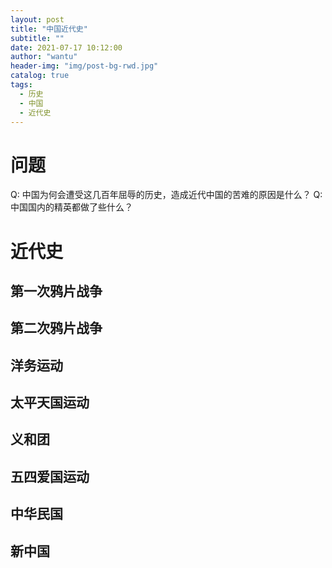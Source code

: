 ```yaml
---
layout: post
title: "中国近代史"
subtitle: ""
date: 2021-07-17 10:12:00
author: "wantu"
header-img: "img/post-bg-rwd.jpg"
catalog: true
tags:
  - 历史
  - 中国
  - 近代史
---
```


# 问题

Q: 中国为何会遭受这几百年屈辱的历史，造成近代中国的苦难的原因是什么？
Q: 中国国内的精英都做了些什么？

# 近代史

## 第一次鸦片战争

## 第二次鸦片战争

## 洋务运动

## 太平天国运动

## 义和团

## 五四爱国运动

## 中华民国

## 新中国
